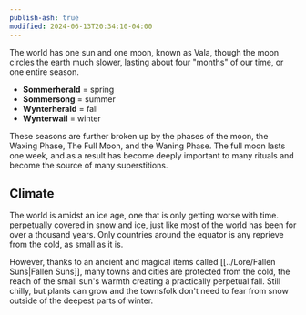 ```yaml
---
publish-ash: true
modified: 2024-06-13T20:34:10-04:00
---
```

The world has one sun and one moon, known as Vala, though the moon circles the earth much slower, lasting about four "months" of our time, or one entire season. 

- **Sommerherald** = spring 
- **Sommersong** = summer 
- **Wynterherald** = fall 
- **Wynterwail** = winter 

These seasons are further broken up by the phases of the moon, the Waxing Phase, The Full Moon, and the Waning Phase. The full moon lasts one week, and as a result has become deeply important to many rituals and become the source of many superstitions. 

## Climate
The world is amidst an ice age, one that is only getting worse with time.  perpetually covered in snow and ice, just like most of the world has been for over a thousand years. Only countries around the equator is any reprieve from the cold, as small as it is.

However, thanks to an ancient and magical items called [[../Lore/Fallen Suns|Fallen Suns]], many towns and cities are protected from the cold, the reach of the small sun's warmth creating a practically perpetual fall. Still chilly, but plants can grow and the townsfolk don't need to fear from snow outside of the deepest parts of winter.